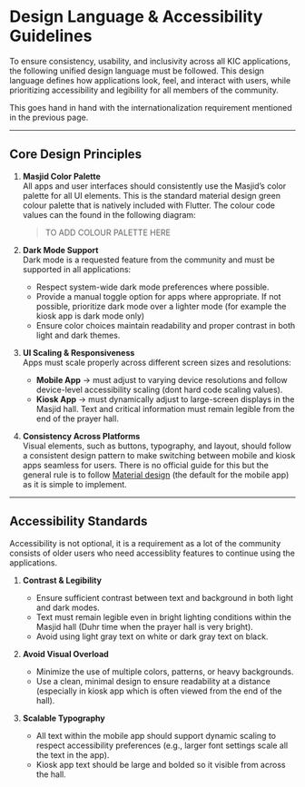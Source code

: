 # Design Language & Accessibility Guidelines

To ensure consistency, usability, and inclusivity across all KIC applications, the following unified design language must be followed. This design language defines how applications look, feel, and interact with users, while prioritizing accessibility and legibility for all members of the community.

This goes hand in hand with the internationalization requirement mentioned in the previous page.

---

## Core Design Principles

1. **Masjid Color Palette**  
   All apps and user interfaces should consistently use the Masjid’s color palette for all UI elements. This is the standard material design green colour palette that is natively included with Flutter. The colour code values can the found in the following diagram:

    > TO ADD COLOUR PALETTE HERE

2. **Dark Mode Support**  
   Dark mode is a requested feature from the community and must be supported in all applications:
    - Respect system-wide dark mode preferences where possible.  
    - Provide a manual toggle option for apps where appropriate. If not possible, prioritize dark mode over a lighter mode (for example the kiosk app is dark mode only)
    - Ensure color choices maintain readability and proper contrast in both light and dark themes.

3. **UI Scaling & Responsiveness**  
   Apps must scale properly across different screen sizes and resolutions:
    - **Mobile App** → must adjust to varying device resolutions and follow device-level accessibility scaling (dont hard code scaling values).  
    - **Kiosk App** → must dynamically adjust to large-screen displays in the Masjid hall. Text and critical information must remain legible from the end of the prayer hall.  

4. **Consistency Across Platforms**  
   Visual elements, such as buttons, typography, and layout, should follow a consistent design pattern to make switching between mobile and kiosk apps seamless for users. There is no official guide for this but the general rule is to follow [Material design](https://m3.material.io/) (the default for the mobile app) as it is simple to implement.

---

## Accessibility Standards

Accessibility is not optional, it is a requirement as a lot of the community consists of older users who need accessiblity features to continue using the applications.

1. **Contrast & Legibility**
    - Ensure sufficient contrast between text and background in both light and dark modes.  
    - Text must remain legible even in bright lighting conditions within the Masjid hall (Duhr time when the prayer hall is very bright).  
    - Avoid using light gray text on white or dark gray text on black.  

2. **Avoid Visual Overload**
    - Minimize the use of multiple colors, patterns, or heavy backgrounds.
    - Use a clean, minimal design to ensure readability at a distance (especially in kiosk app which is often viewed from the end of the hall).  

3. **Scalable Typography**
    - All text within the mobile app should support dynamic scaling to respect accessibility preferences (e.g., larger font settings scale all the text in the app).  
    - Kiosk app text should be large and bolded so it visible from across the hall.
